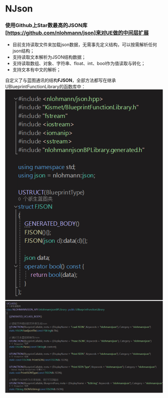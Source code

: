 # NJson
### 使用Github上Star数最高的JSON库[https://github.com/nlohmann/json]来对UE做的中间层扩展
- 目前支持读取文件来加载json数据，无需事先定义结构，可以按需解析任何json结构；
- 支持读取文本解析为JSON结构数据；
- 支持读取数组、对象、字符串、float、int、bool作为值读取与转化；
- 支持文本有中文的解析；

自定义了与蓝图通讯的结构**FJSON**，全部方法都写在继承UBlueprintFunctionLibrary的函数库中：
![alt text](Resources/image.png)
![alt text](Resources/image-1.png)














